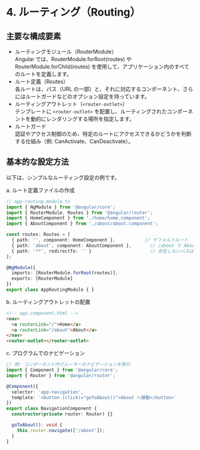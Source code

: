 # 4. ルーティング（Routing）

## 主要な構成要素
- ルーティングモジュール（RouterModule）  
  Angular では、RouterModule.forRoot(routes) や RouterModule.forChild(routes) を使用して、アプリケーション内のすべてのルートを定義します。
- ルート定義（Routes）  
  各ルートは、パス（URL の一部）と、それに対応するコンポーネント、さらにはルートガードなどのオプション設定を持っています。
- ルーティングアウトレット（`<router-outlet>`）  
  テンプレートに `<router-outlet>` を配置し、ルーティングされたコンポーネントを動的にレンダリングする場所を指定します。
- ルートガード  
  認証やアクセス制御のため、特定のルートにアクセスできるかどうかを判断する仕組み（例: CanActivate、CanDeactivate）。

## 基本的な設定方法
以下は、シンプルなルーティング設定の例です。

a. ルート定義ファイルの作成
```typescript
// app-routing.module.ts
import { NgModule } from '@angular/core';
import { RouterModule, Routes } from '@angular/router';
import { HomeComponent } from './home/home.component';
import { AboutComponent } from './about/about.component';

const routes: Routes = [
  { path: '', component: HomeComponent },           // デフォルトルート
  { path: 'about', component: AboutComponent },       // /about で AboutComponent を表示
  { path: '**', redirectTo: '' }                      // 存在しないパスはホームへリダイレクト
];

@NgModule({
  imports: [RouterModule.forRoot(routes)],
  exports: [RouterModule]
})
export class AppRoutingModule { }
```
b. ルーティングアウトレットの配置
```html
<!-- app.component.html -->
<nav>
  <a routerLink="/">Home</a>
  <a routerLink="/about">About</a>
</nav>
<router-outlet></router-outlet>
```
c. プログラムでのナビゲーション
```typescript
// 例: コンポーネント内でルーターのナビゲーションを実行
import { Component } from '@angular/core';
import { Router } from '@angular/router';

@Component({
  selector: 'app-navigation',
  template: `<button (click)="goToAbout()">About へ移動</button>`
})
export class NavigationComponent {
  constructor(private router: Router) {}

  goToAbout(): void {
    this.router.navigate(['/about']);
  }
}
```
